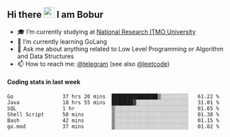 ## Hi there <img src="https://media.giphy.com/media/hvRJCLFzcasrR4ia7z/giphy.gif" width="25px" height="25px"> I am Bobur

- :mortar_board: I’m currently studying at [National Research ITMO University](https://itmo.ru/)
- :seedling: I’m currently learning GoLang
- :speech_balloon: Ask me about anything related to Low Level Programming or Algorithm and Data Structures
- :mailbox: How to reach me: [@telegram](https://t.me/octoant) (see also [@leetcode](https://leetcode.com/octoant/))    

#### Coding stats in last week

<!--START_SECTION:waka-->

```text
Go                37 hrs 20 mins  ███████████████▒░░░░░░░░░   61.22 %
Java              18 hrs 55 mins  ███████▓░░░░░░░░░░░░░░░░░   31.01 %
SQL               1 hr            ▒░░░░░░░░░░░░░░░░░░░░░░░░   01.65 %
Shell Script      50 mins         ▒░░░░░░░░░░░░░░░░░░░░░░░░   01.38 %
Bash              42 mins         ▒░░░░░░░░░░░░░░░░░░░░░░░░   01.15 %
go.mod            37 mins         ▒░░░░░░░░░░░░░░░░░░░░░░░░   01.02 %
```

<!--END_SECTION:waka-->
